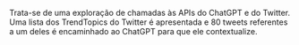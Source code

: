 Trata-se de uma exploração de chamadas às APIs do ChatGPT e do Twitter. Uma lista dos TrendTopics do Twitter é apresentada e 80 tweets referentes a um deles é encaminhado ao ChatGPT para que ele contextualize.
